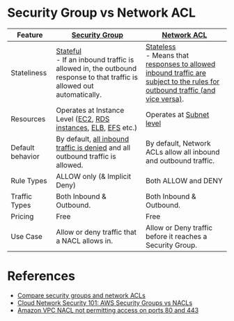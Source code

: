 # Security Group vs Network ACL

| Feature          | [Security Group](SecurityGroup.md)                                                                                                                                                                                                                                                                                                 | [Network ACL](NetworkACL.md)                                                                                                                                                                                                                                 |
|------------------|------------------------------------------------------------------------------------------------------------------------------------------------------------------------------------------------------------------------------------------------------------------------------------------------------------------------------------|--------------------------------------------------------------------------------------------------------------------------------------------------------------------------------------------------------------------------------------------------------------|
| Stateliness      | [Stateful](https://en.wiktionary.org/wiki/stateful)<br/>- If an inbound traffic is allowed in, the outbound response to that traffic is allowed out automatically.                                                                                                                                                                 | [Stateless](https://en.wiktionary.org/wiki/stateless#English)<br/>- Means that [responses to allowed inbound traffic are subject to the rules for outbound traffic (and vice versa)](https://repost.aws/knowledge-center/resolve-connection-sg-acl-inbound). |
| Resources        | Operates at Instance Level ([EC2](../../../2_ComputeServices/AmazonEC2/Readme.md), [RDS instances](../../../1_DatabaseServices/AmazonRDS/Readme.md), [ELB](../../../16_NetworkingAndContentDelivery/2_ApplicationNetworking/ElasticLoadBalancer/Readme.md), [EFS](../../../6_StorageServices/2_FileStorageTypes/AmazonEFS.md) etc.) | Operates at [Subnet level](../../../16_NetworkingAndContentDelivery/3_NetworkFoundationsVPC/Subnets.md)                                                                                                                                                       |
| Default behavior | By default, [all inbound traffic is denied](https://docs.aws.amazon.com/AWSEC2/latest/UserGuide/default-custom-security-groups.html) and all outbound traffic is allowed.                                                                                                                                                          | By default, Network ACLs allow all inbound and outbound traffic.                                                                                                                                                                                             |
| Rule Types       | ALLOW only (& Implicit Deny)                                                                                                                                                                                                                                                                                                       | Both ALLOW and DENY                                                                                                                                                                                                                                          |
| Traffic Types    | Both Inbound & Outbound.                                                                                                                                                                                                                                                                                                           | Both Inbound & Outbound.                                                                                                                                                                                                                                     |
| Pricing          | Free                                                                                                                                                                                                                                                                                                                               | Free                                                                                                                                                                                                                                                         |
| Use Case         | Allow or deny traffic that a NACL allows in.                                                                                                                                                                                                                                                                                       | Allow or Deny traffic before it reaches a Security Group.                                                                                                                                                                                                    |

# References
- [Compare security groups and network ACLs](https://docs.aws.amazon.com/vpc/latest/userguide/infrastructure-security.html#VPC_Security_Comparison)
- [Cloud Network Security 101: AWS Security Groups vs NACLs](https://www.fugue.co/blog/cloud-network-security-101-aws-security-groups-vs-nacls)
- [Amazon VPC NACL not permitting access on ports 80 and 443](https://stackoverflow.com/questions/45700992/amazon-vpc-nacl-not-permitting-access-on-ports-80-and-443)